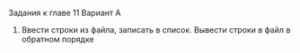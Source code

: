 Задания к главе 11
Вариант A

1. Ввести строки из файла, записать в список. Вывести строки в файл в обратном порядке